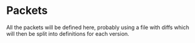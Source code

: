 # Packets

All the packets will be defined here, probably using a file with diffs which will then be split into definitions for each version.
